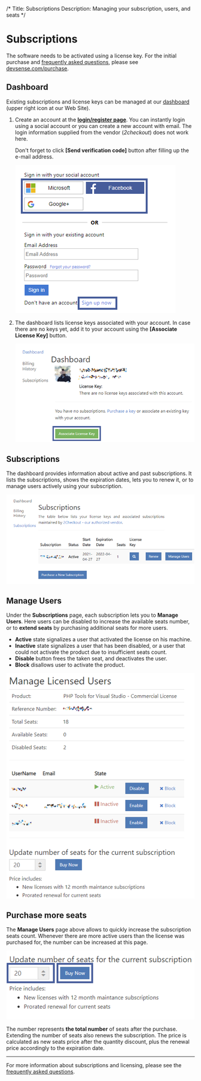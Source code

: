 /*
Title: Subscriptions
Description: Managing your subscription, users, and seats
*/

# Subscriptions

The software needs to be activated using a license key. For the initial purchase and [frequently asked questions](https://www.devsense.com/purchase#faq), please see [devsense.com/purchase](https://www.devsense.com/purchase).

## Dashboard

Existing subscriptions and license keys can be managed at our [dashboard](https://www.devsense.com/account/dashboard) (upper right icon at our Web Site).

1. Create an account at the **[login/register page](https://www.devsense.com/account/login)**. You can instantly login using a social account or you can create a new account with email. The login information supplied from the vendor (*2checkout*) does not work here.

    Don't forget to click **[Send verification code]** button after filling up the e-mail address.

    ![Create new account first](imgs/create-account.png)

2. The dashboard lists license keys associated with your account. In case there are no keys yet, add it to your account using the **[Associate License Key]** button.

    ![Dashboard](imgs/dashboard.png)

## Subscriptions

The dashboard provides information about active and past subscriptions. It lists the subscriptions, shows the expiration dates, lets you to renew it, or to manage users actively using your subscription.

![Subscriptions](imgs/subscriptions.png)

## Manage Users

Under the **Subscriptions** page, each subscription lets you to **Manage Users**. Here users can be disabled to increase the available seats number, or to **extend seats** by purchasing additional seats for more users.

- **Active** state signalizes a user that activated the license on his machine.
- **Inactive** state signalizes a user that has been disabled, or a user that could not activate the product due to insufficient seats count.
- **Disable** button frees the taken seat, and deactivates the user.
- **Block** disallows user to activate the product.

![Manage Users](imgs/seats.png)

## Purchase more seats

The **Manage Users** page above allows to quickly increase the subscription seats count. Whenever there are more active users than the license was purchased for, the number can be increased at this page.

![Buy more seats](imgs/buy-seats.png)

The number represents **the total number** of seats after the purchase. Extending the number of seats also renews the subscription. The price is calculated as new seats price after the quantity discount, plus the renewal price accordingly to the expiration date.

---

For more information about subscriptions and licensing, please see the [frequently asked questions](https://www.devsense.com/purchase#faq).